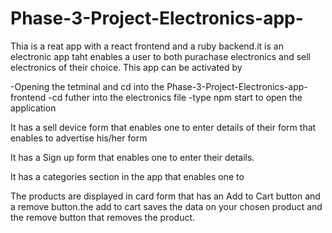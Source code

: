 # Phase-3-Project-Electronics-app-           
Thia is a reat app with a react frontend and a ruby backend.it is an electronic app taht enables a user to both purachase electronics and sell electronics of their choice. This app can be activated by    

-Opening the tetminal and cd into the Phase-3-Project-Electronics-app-frontend
-cd futher into the electronics file
-type npm start to open the application     

It has a sell device form that enables one to enter details of their form that enables to advertise his/her form   

It has a Sign up form that enables one to enter their details.       

It has a  categories section in the app that enables one to    

The products are displayed in card form that has an Add to Cart button and a remove button.the add to cart saves the data on your chosen product and the remove button that removes the product.





